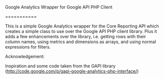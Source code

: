 Google Analytics Wrapper for Google API PHP Client

===========


This is a simple Google Analytics wrapper for the Core Reporting API which creates a simple class to use over the Google API PHP client library. Plus it adds a few enhancements over the library, i.e. getting rows with their column names, using metrics and dimensions as arrays, and using normal expressions for filters.

Acknowledgement:

Inspiration and some code taken from the GAPI library (http://code.google.com/p/gapi-google-analytics-php-interface/)
